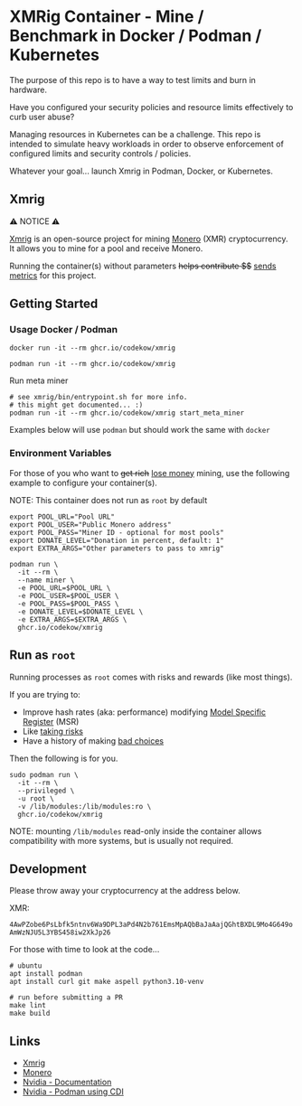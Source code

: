 # XMRig Container - Mine / Benchmark in Docker / Podman / Kubernetes

The purpose of this repo is to have a way to test limits and burn in hardware. 

Have you configured your security policies and resource limits effectively to curb user abuse?

Managing resources in Kubernetes can be a challenge. This repo is intended to simulate heavy workloads in order to observe enforcement of configured limits and security controls / policies.

Whatever your goal... launch Xmrig in Podman, Docker, or Kubernetes.

## Xmrig

:warning: NOTICE :warning:

[Xmrig](https://xmrig.com) is an open-source project for mining [Monero](https://www.getmonero.org) (XMR) cryptocurrency. It allows you to mine for a pool and receive Monero.

Running the container(s) without parameters ~~helps contribute $$~~ [sends metrics](https://moneroocean.stream/#/dashboard?addr=4AwPZobe6PsLbfk5ntnv6Wa9DPL3aPd4N2b761EmsMpAQbBaJaAajQGhtBXDL9Mo4G649oAmWzNJU5L3YBS458iw2XkJp26) for this project.

## Getting Started

### Usage Docker / Podman

```
docker run -it --rm ghcr.io/codekow/xmrig
```

```
podman run -it --rm ghcr.io/codekow/xmrig
```

Run meta miner

```
# see xmrig/bin/entrypoint.sh for more info.
# this might get documented... :)
podman run -it --rm ghcr.io/codekow/xmrig start_meta_miner
```

Examples below will use `podman` but should work the same with `docker`

### Environment Variables

For those of you who want to ~~get rich~~ [lose money](https://whattomine.com/coins/101-xmr-cryptonight?hr=2.0&p=80&fee=1.0&cost=0.18&cost_currency=USD&hcost=0.0&span_br=&span_d=24&commit=Calculate) mining, use the following example to configure your container(s).

NOTE: This container does not run as `root` by default

```
export POOL_URL="Pool URL"
export POOL_USER="Public Monero address"
export POOL_PASS="Miner ID - optional for most pools"
export DONATE_LEVEL="Donation in percent, default: 1"
export EXTRA_ARGS="Other parameters to pass to xmrig"

podman run \
  -it --rm \
  --name miner \
  -e POOL_URL=$POOL_URL \
  -e POOL_USER=$POOL_USER \
  -e POOL_PASS=$POOL_PASS \
  -e DONATE_LEVEL=$DONATE_LEVEL \
  -e EXTRA_ARGS=$EXTRA_ARGS \
  ghcr.io/codekow/xmrig
```

## Run as `root`

Running processes as `root` comes with risks and rewards (like most things).

If you are trying to:
- Improve hash rates (aka: performance) modifying [Model Specific Register](https://xmrig.com/docs/miner/randomx-optimization-guide/msr) (MSR)
- Like [taking risks](https://xkcd.com/1252)
- Have a history of making [bad choices](https://en.wikipedia.org/wiki/Hot_Pockets)

Then the following is for you.

```
sudo podman run \
  -it --rm \
  --privileged \
  -u root \
  -v /lib/modules:/lib/modules:ro \
  ghcr.io/codekow/xmrig
```

NOTE: mounting `/lib/modules` read-only inside the container allows compatibility with more systems, but is usually not required.

## Development

Please throw away your cryptocurrency at the address below.

XMR:

`4AwPZobe6PsLbfk5ntnv6Wa9DPL3aPd4N2b761EmsMpAQbBaJaAajQGhtBXDL9Mo4G649oAmWzNJU5L3YBS458iw2XkJp26`

For those with time to look at the code...

```
# ubuntu
apt install podman
apt install curl git make aspell python3.10-venv
```

```
# run before submitting a PR
make lint
make build
```

## Links

- [Xmrig](https://xmrig.com)
- [Monero](https://www.getmonero.org)
- [Nvidia - Documentation](https://docs.nvidia.com/datacenter/cloud-native/container-toolkit/latest/)
- [Nvidia - Podman using CDI](https://docs.nvidia.com/datacenter/cloud-native/container-toolkit/latest/cdi-support.html)
